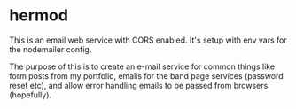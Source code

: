 # hermod
This is an email web service with CORS enabled.
It's setup with env vars for the nodemailer config.

The purpose of this is to create an e-mail service for common things like form posts from my portfolio, emails for the band page services (password reset etc), and allow error handling emails to be passed from browsers (hopefully). 
